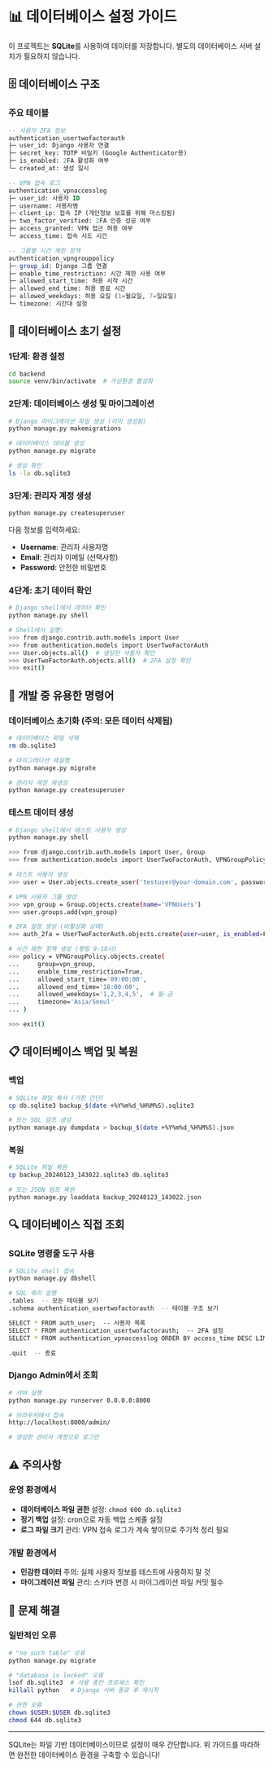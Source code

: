 # 📊 데이터베이스 설정 가이드

이 프로젝트는 **SQLite**를 사용하여 데이터를 저장합니다. 별도의 데이터베이스 서버 설치가 필요하지 않습니다.

## 🗄️ 데이터베이스 구조

### 주요 테이블
```sql
-- 사용자 2FA 정보
authentication_usertwofactorauth
├─ user_id: Django 사용자 연결
├─ secret_key: TOTP 비밀키 (Google Authenticator용)
├─ is_enabled: 2FA 활성화 여부
└─ created_at: 생성 일시

-- VPN 접속 로그
authentication_vpnaccesslog
├─ user_id: 사용자 ID
├─ username: 사용자명
├─ client_ip: 접속 IP (개인정보 보호를 위해 마스킹됨)
├─ two_factor_verified: 2FA 인증 성공 여부
├─ access_granted: VPN 접근 허용 여부
└─ access_time: 접속 시도 시간

-- 그룹별 시간 제한 정책
authentication_vpngrouppolicy
├─ group_id: Django 그룹 연결
├─ enable_time_restriction: 시간 제한 사용 여부
├─ allowed_start_time: 허용 시작 시간
├─ allowed_end_time: 허용 종료 시간
├─ allowed_weekdays: 허용 요일 (1=월요일, 7=일요일)
└─ timezone: 시간대 설정
```

## 🚀 데이터베이스 초기 설정

### 1단계: 환경 설정
```bash
cd backend
source venv/bin/activate  # 가상환경 활성화
```

### 2단계: 데이터베이스 생성 및 마이그레이션
```bash
# Django 마이그레이션 파일 생성 (이미 생성됨)
python manage.py makemigrations

# 데이터베이스 테이블 생성
python manage.py migrate

# 생성 확인
ls -la db.sqlite3
```

### 3단계: 관리자 계정 생성
```bash
python manage.py createsuperuser
```
다음 정보를 입력하세요:
- **Username**: 관리자 사용자명
- **Email**: 관리자 이메일 (선택사항)
- **Password**: 안전한 비밀번호

### 4단계: 초기 데이터 확인
```bash
# Django shell에서 데이터 확인
python manage.py shell

# Shell에서 실행:
>>> from django.contrib.auth.models import User
>>> from authentication.models import UserTwoFactorAuth
>>> User.objects.all()  # 생성된 사용자 확인
>>> UserTwoFactorAuth.objects.all()  # 2FA 설정 확인
>>> exit()
```

## 🔧 개발 중 유용한 명령어

### 데이터베이스 초기화 (주의: 모든 데이터 삭제됨)
```bash
# 데이터베이스 파일 삭제
rm db.sqlite3

# 마이그레이션 재실행
python manage.py migrate

# 관리자 계정 재생성
python manage.py createsuperuser
```

### 테스트 데이터 생성
```bash
# Django shell에서 테스트 사용자 생성
python manage.py shell

>>> from django.contrib.auth.models import User, Group
>>> from authentication.models import UserTwoFactorAuth, VPNGroupPolicy

# 테스트 사용자 생성
>>> user = User.objects.create_user('testuser@your-domain.com', password='testpass123')

# VPN 사용자 그룹 생성
>>> vpn_group = Group.objects.create(name='VPNUsers')
>>> user.groups.add(vpn_group)

# 2FA 설정 생성 (비활성화 상태)
>>> auth_2fa = UserTwoFactorAuth.objects.create(user=user, is_enabled=False)

# 시간 제한 정책 생성 (평일 9-18시)
>>> policy = VPNGroupPolicy.objects.create(
...     group=vpn_group,
...     enable_time_restriction=True,
...     allowed_start_time='09:00:00',
...     allowed_end_time='18:00:00', 
...     allowed_weekdays='1,2,3,4,5',  # 월-금
...     timezone='Asia/Seoul'
... )

>>> exit()
```

## 📋 데이터베이스 백업 및 복원

### 백업
```bash
# SQLite 파일 복사 (가장 간단)
cp db.sqlite3 backup_$(date +%Y%m%d_%H%M%S).sqlite3

# 또는 SQL 덤프 생성
python manage.py dumpdata > backup_$(date +%Y%m%d_%H%M%S).json
```

### 복원
```bash
# SQLite 파일 복원
cp backup_20240123_143022.sqlite3 db.sqlite3

# 또는 JSON 덤프 복원
python manage.py loaddata backup_20240123_143022.json
```

## 🔍 데이터베이스 직접 조회

### SQLite 명령줄 도구 사용
```bash
# SQLite shell 접속
python manage.py dbshell

# SQL 쿼리 실행
.tables  -- 모든 테이블 보기
.schema authentication_usertwofactorauth  -- 테이블 구조 보기

SELECT * FROM auth_user;  -- 사용자 목록
SELECT * FROM authentication_usertwofactorauth;  -- 2FA 설정
SELECT * FROM authentication_vpnaccesslog ORDER BY access_time DESC LIMIT 10;  -- 최근 로그

.quit  -- 종료
```

### Django Admin에서 조회
```bash
# 서버 실행
python manage.py runserver 0.0.0.0:8000

# 브라우저에서 접속
http://localhost:8000/admin/

# 생성한 관리자 계정으로 로그인
```

## ⚠️ 주의사항

### 운영 환경에서
- **데이터베이스 파일 권한** 설정: `chmod 600 db.sqlite3`
- **정기 백업** 설정: cron으로 자동 백업 스케줄 설정
- **로그 파일 크기** 관리: VPN 접속 로그가 계속 쌓이므로 주기적 정리 필요

### 개발 환경에서
- **민감한 데이터** 주의: 실제 사용자 정보를 테스트에 사용하지 말 것
- **마이그레이션 파일** 관리: 스키마 변경 시 마이그레이션 파일 커밋 필수

## 🔧 문제 해결

### 일반적인 오류
```bash
# "no such table" 오류
python manage.py migrate

# "database is locked" 오류  
lsof db.sqlite3  # 사용 중인 프로세스 확인
killall python   # Django 서버 종료 후 재시작

# 권한 오류
chown $USER:$USER db.sqlite3
chmod 644 db.sqlite3
```

---

SQLite는 파일 기반 데이터베이스이므로 설정이 매우 간단합니다. 위 가이드를 따라하면 완전한 데이터베이스 환경을 구축할 수 있습니다!